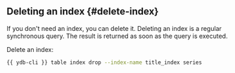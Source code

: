 ## Deleting an index {#delete-index}

If you don't need an index, you can delete it. Deleting an index is a regular synchronous query. The result is returned as soon as the query is executed.

Delete an index:

```bash
{{ ydb-cli }} table index drop --index-name title_index series
```

